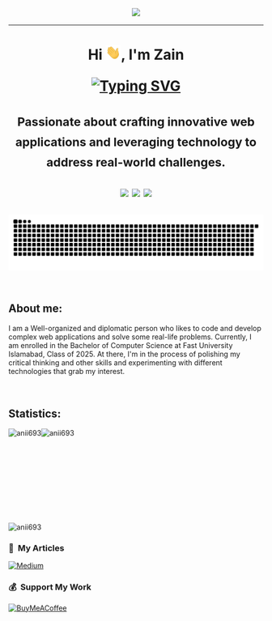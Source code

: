 <p align="center">
  <img src="https://github.com/thompsonemerson/thompsonemerson/raw/master/cover-thompson.png" height="200"/>
</p>
<hr>

<h1 align="center" >Hi <img src="https://raw.githubusercontent.com/ABSphreak/ABSphreak/master/gifs/Hi.gif" width="30px">, I'm Zain <p align="center" > <a href="https://git.io/typing-svg"><img src="https://readme-typing-svg.demolab.com?font=Fira+Code&size=17&duration=3000&pause=500&color=E9C46A&center=true&width=435&lines=Full-Stack+Developer;Software+Engineer;Backend+Developer;API's+Developer; Database+Engineer; Frontend+Developer" alt="Typing SVG" /></a></p>
<p align="center"><sub>Passionate about crafting innovative web applications and leveraging technology to address real-world challenges.</sub></p>
  <p align="center">
    <a href="https://zainnisar.netlify.app/"><img src="https://img.shields.io/badge/-zainnisar.me-3423A6?style=flat&logo=Google-Chrome&logoColor=white"/></a>
    <a href="https://www.linkedin.com/in/zainnisar/"><img src="https://img.shields.io/badge/-Zain%20Nisar%20-0077B5?style=flat&logo=Linkedin&logoColor=white"/></a>
    <a href="mailto:zainnisarmughal@gmail.com"><img src="https://img.shields.io/badge/-Zainnisar-D14836?style=flat&logo=Gmail&logoColor=white"/></a>
  </p>
</h1>

<p align = "center">
	<img src = "https://github.com/7oSkaaa/7oSkaaa/blob/output/github-contribution-grid-snake.svg?" alt = "Snake Game"/>
</p>
<br/>


## About me:
I am a Well-organized and diplomatic person who likes to code and develop complex web applications and 
solve some real-life problems. Currently, I am enrolled in the Bachelor of Computer Science at Fast University Islamabad, Class of 2025. At there, I'm in the
process of polishing my critical thinking and other skills and experimenting with different technologies that grab my interest.
<br/><br/><br/>
## Statistics:
<p align="center">
<a href="https://github.com/AVS1508">
<img align="left" src="https://github-readme-stats.vercel.app/api?username=zainulabideen1122&show_icons=true&theme=dark&locale=en" alt="anii693" />
<img align="left" src="https://github-readme-stats.vercel.app/api/top-langs?username=zainulabideen1122&show_icons=true&theme=dark&locale=en&layout=compact" alt="anii693" />
</a>
</p>
<br><br><br><br><br><br><br><br><br><br>
<p align="left"><img align="center" src="https://github-readme-streak-stats.herokuapp.com/?user=zainulabideen1122&theme=dark" alt="anii693" /></p>

### 📜 &nbsp;My Articles

[![Medium](https://img.shields.io/badge/Medium%20-%231572B6.svg?&style=for-the-badge&logo=medium&logoColor=white)](https://medium.com/@zainnsar)

### 💰 &nbsp;Support My Work
[![BuyMeACoffee](https://img.shields.io/badge/Buy%20Me%20a%20Coffee-ffdd00?style=for-the-badge&logo=buy-me-a-coffee&logoColor=black)](https://buymeacoffee.com/zainnisarmn) 



<!--
**zainulabideen1122/zainulabideen1122** is a ✨ _special_ ✨ repository because its `README.md` (this file) appears on your GitHub profile.
![Zain's GitHub stats](https://github-readme-stats.vercel.app/api?username=zainulabideen1122&show_icons=true&theme=vue)
Here are some ideas to get you started:
Follow me up on: <br/>
<a href="https://www.linkedin.com/in/zainnisar/"><img src="https://img.shields.io/badge/linkedin-%230077B5.svg?&style=for-the-badge&logo=linkedin&logoColor=white" alt="Linkedin Profile"/></a> &nbsp;
<a href="https://twitter.com/zain0747"><img src="https://img.shields.io/badge/Twitter-%23100000.svg?&style=for-the-badge&logo=twitter&logoColor=white" alt="Twitter Profile"/></a>

- 🔭 I’m currently working on ...
- 🌱 I’m currently learning ...
- 👯 I’m looking to collaborate on ...
- 🤔 I’m looking for help with ...
- 💬 Ask me about ...
- 📫 How to reach me: ...
- 😄 Pronouns: ...
- ⚡ Fun fact: ...
-->
